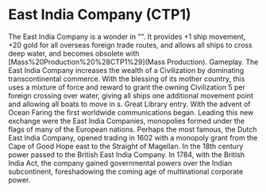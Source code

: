 # East India Company (CTP1)

The East India Company is a wonder in "". It provides +1 ship movement, +20 gold for all overseas foreign trade routes, and allows all ships to cross deep water, and becomes obsolete with [Mass%20Production%20%28CTP1%29](Mass Production).
Gameplay.
The East India Company increases the wealth of a Civilization by dominating transcontinental commerce. With the blessing of its mother country, this uses a mixture of force and reward to grant the owning Civilization 5 per foreign crossing over water, giving all ships one additional movement point and allowing all boats to move in s.
Great Library entry.
With the advent of Ocean Faring the first worldwide communications began. Leading this new exchange were the East India Companies, monopolies formed under the flags of many of the European nations. Perhaps the most famous, the Dutch East India Company, opened trading in 1602 with a monopoly grant from the Cape of Good Hope east to the Straight of Magellan. In the 18th century power passed to the British East India Company. In 1784, with the British India Act, the company gained governmental powers over the Indian subcontinent, foreshadowing the coming age of multinational corporate power.
